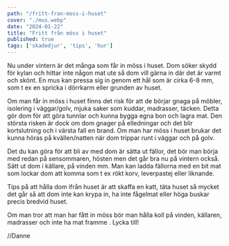 ```yaml
---
path: "/fritt-fran-moss-i-huset"
cover: "./mus.webp"
date: "2024-01-22"
title: "Fritt från möss i huset"
published: true
tags: ['skadedjur', 'tips', 'hur']
---
```


Nu under vintern är det många som får in möss i huset. Dom söker skydd för kylan och hittar inte någon mat ute så dom vill gärna in där det är varmt och skönt. En mus kan pressa sig in genom ett hål som är cirka 6-8 mm, som t ex en spricka i dörrkarm eller grunden av huset. 

Om man får in möss i huset finns det risk för att de börjar gnaga på möbler, isolering i väggar/golv, mjuka saker som kuddar, madrasser, täcken. Detta gör dom för att göra tunnlar och kunna bygga egna bon och lagra mat. Den största risken är dock om dom gnager på elledningar och det blir kortslutning och i värsta fall en brand. Om man har möss i huset brukar det kunna höras på kvällen/natten när dom trippar runt i väggar och på golv. 

Det du kan göra för att bli av med dom är sätta ut fällor, det bör man börja med redan på sensommaren, hösten men det går bra nu på vintern också. Sätt ut dom i källare, på vinden mm. Man kan ladda fällorna med en bit mat som lockar dom att komma som t ex rökt korv, leverpastej eller liknande. 

Tips på att hålla dom ifrån huset är att skaffa en katt, täta huset så mycket det går så att dom inte kan krypa in, ha inte fågelmat eller höga buskar precis bredvid huset. 

Om man tror att man har fått in möss bör man hålla koll på vinden, källaren, madrasser och inte ha mat framme .
Lycka till!



//Danne

